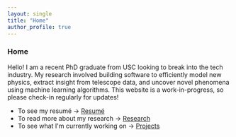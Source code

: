 ```yaml
---
layout: single
title: "Home"
author_profile: true
---
```

### Home

Hello! I am a recent PhD graduate from USC looking to break into the tech industry. My research involved building software to efficiently model new physics, extract insight from telescope data, and uncover novel phenomena using machine learning algorithms. This website is a work-in-progress, so please check-in regularly for updates!

* To see my resumé → [Resumé](/resume/)
* To read more about my research → [Research](/research/)
* To see what I'm currently working on → [Projects](/projects/)

